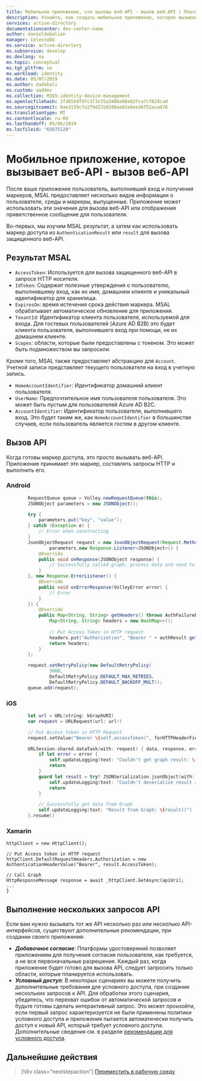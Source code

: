 ```yaml
---
title: Мобильное приложение, что вызовы веб-API - вызов веб-API | Платформы удостоверений Microsoft
description: Узнайте, как создать мобильное приложение, которое вызывает веб-API (вызов веб-API)
services: active-directory
documentationcenter: dev-center-name
author: danieldobalian
manager: CelesteDG
ms.service: active-directory
ms.subservice: develop
ms.devlang: na
ms.topic: conceptual
ms.tgt_pltfrm: na
ms.workload: identity
ms.date: 05/07/2019
ms.author: dadobali
ms.custom: aaddev
ms.collection: M365-identity-device-management
ms.openlocfilehash: 2fd65b9f97c373c55a3486e06e83fca7cf824cad
ms.sourcegitcommit: 0ae3139c7e2f9d27e8200ae02e6eed6f52aca476
ms.translationtype: MT
ms.contentlocale: ru-RU
ms.lasthandoff: 05/06/2019
ms.locfileid: "65075120"
---
```

# <a name="mobile-app-that-calls-web-apis---call-a-web-api"></a>Мобильное приложение, которое вызывает веб-API - вызов веб-API

После ваше приложение пользователь, выполнивший вход и получения маркеров, MSAL предоставляет несколько видов информации о пользователе, среды и маркеры, выпущенные. Приложение может использовать эти значения для вызова веб-API или отображения приветственное сообщение для пользователя.

Во-первых, мы изучим MSAL результат, а затем как использовать маркер доступа из `AuthenticationResult` или `result` для вызова защищенного веб-API.

## <a name="msal-result"></a>Результат MSAL

- `AccessToken`: Используется для вызова защищенного веб-API в запросе HTTP носителя.
- `IdToken`: Содержит полезные утверждения о пользователю, выполнившему вход, как их имя, домашнем клиенте и уникальный идентификатор для хранилища.
- `ExpiresOn`: время истечения срока действия маркера. MSAL обрабатывает автоматическое обновление для приложения.
- `TenantId`: Идентификатор клиента пользователя, используемой для входа. Для гостевых пользователей (Azure AD B2B) это будет клиента пользователя, выполнившего вход при помощи, не их домашнем клиенте.  
- `Scopes`: области, которые были предоставлены с токеном. Это может быть подмножеством вы запросили.

Кроме того, MSAL также предоставляет абстракцию для `Account`. Учетной записи представляет текущего пользователя на вход в учетную запись.

- `HomeAccountIdentifier`: Идентификатор домашний клиент пользователя.
- `UserName`: Предпочтительное имя пользователя пользователя. Это может быть пустым для пользователей Azure AD B2C.
- `AccountIdentifier`: Идентификатор пользователя, выполнившего вход. Это будет таким же, как `HomeAccountIdentifier` в большинстве случаев, если пользователь является гостем в другом клиенте.

## <a name="calling-an-api"></a>Вызов API

Когда готовы маркер доступа, это просто вызывать веб-API. Приложение принимает это маркер, составлять запросы HTTP и выполнить его.

### <a name="android"></a>Android

```Java
        RequestQueue queue = Volley.newRequestQueue(this);
        JSONObject parameters = new JSONObject();

        try {
            parameters.put("key", "value");
        } catch (Exception e) {
            // Error when constructing
        }
        JsonObjectRequest request = new JsonObjectRequest(Request.Method.GET, MSGRAPH_URL,
                parameters,new Response.Listener<JSONObject>() {
            @Override
            public void onResponse(JSONObject response) {
                // Successfully called graph, process data and send to UI 
            }
        }, new Response.ErrorListener() {
            @Override
            public void onErrorResponse(VolleyError error) {
                // Error
            }
        }) {
            @Override
            public Map<String, String> getHeaders() throws AuthFailureError {
                Map<String, String> headers = new HashMap<>();
                
                // Put Access Token in HTTP request 
                headers.put("Authorization", "Bearer " + authResult.getAccessToken());
                return headers;
            }
        };

        request.setRetryPolicy(new DefaultRetryPolicy(
                3000,
                DefaultRetryPolicy.DEFAULT_MAX_RETRIES,
                DefaultRetryPolicy.DEFAULT_BACKOFF_MULT));
        queue.add(request);
```

### <a name="ios"></a>iOS

```swift
        let url = URL(string: kGraphURI)
        var request = URLRequest(url: url!)

        // Put Access token in HTTP Request
        request.setValue("Bearer \(self.accessToken)", forHTTPHeaderField: "Authorization")

        URLSession.shared.dataTask(with: request) { data, response, error in
            if let error = error {
                self.updateLogging(text: "Couldn't get graph result: \(error)")
                return
            }
            guard let result = try? JSONSerialization.jsonObject(with: data!, options: []) else {
                self.updateLogging(text: "Couldn't deserialize result JSON")
                return
            }

            // Successfully got data from Graph
            self.updateLogging(text: "Result from Graph: \(result))")
        }.resume()
```

### <a name="xamarin"></a>Xamarin

```CSharp
httpClient = new HttpClient();

// Put Access token in HTTP request 
httpClient.DefaultRequestHeaders.Authorization = new AuthenticationHeaderValue("Bearer", result.AccessToken);

// Call Graph
HttpResponseMessage response = await _httpClient.GetAsync(apiUri);
...
}
```

## <a name="making-several-api-requests"></a>Выполнение нескольких запросов API

Если вам нужно вызывать тот же API несколько раз или несколько API-интерфейсов, существуют дополнительные рекомендации, при создании своего приложения:

- ***Добавочное согласие***: Платформы удостоверений позволяет приложениям для получения согласия пользователя, как требуется, а не все первоначальные разрешения. Каждый раз, когда приложение будет готово для вызова API, следует запросить только области, которые планируется использовать.
- ***Условный доступ***: В некоторых сценариях вы можете получить дополнительные требования для условного доступа, при создании нескольких запросов к API. Для обработки этого сценария, убедитесь, что перехват ошибок от автоматической запросов и будьте готовы сделать интерактивный запрос. Это может произойти, если первый запрос характеризуется не были применены политики условного доступа и приложения пытается автоматически получить доступ к новый API, который требует условного доступа. Дополнительные сведения см. в разделе [рекомендации для условного доступа](conditional-access-dev-guide.md).

## <a name="next-steps"></a>Дальнейшие действия

> [!div class="nextstepaction"]
> [Переместить в рабочую среду](scenario-mobile-production.md)
